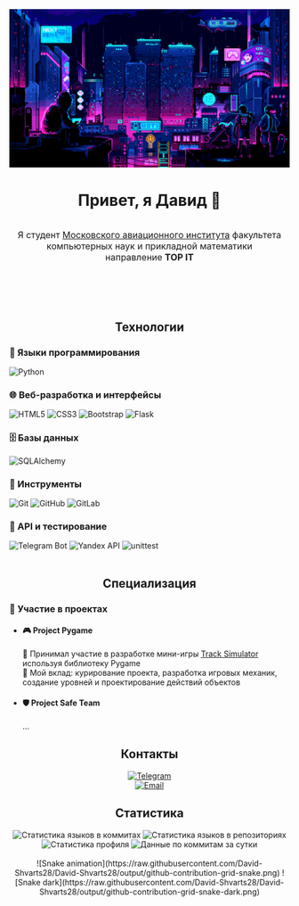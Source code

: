 <header>
  <div align="center">
    <img width="700" src="./banners/git1.gif" alt=""/>
    <h1> Привет, я Давид 👋</h1><br>
    <span style="font-size: 16px;">Я студент <a href="https://mai.ru" target="_blank">Московского авиационного института</a> факультета компьютерных наук и прикладной математики</span><br>
    <span style="font-size: 16px;">направление <b>TOP IT</b></span>
  </div>
</header>
<br>
<main>
  <section>
    <h2 align="center">Технологии</h2>
    <div align="left">
      <h3>💬 Языки программирования</h3>
      <img src="https://img.shields.io/badge/Python-3776AB?style=flat&logo=python&logoColor=white" alt="Python"/>
    </div>
    <div align="left">
      <h3>🌐 Веб-разработка и интерфейсы</h3>
      <img src="https://img.shields.io/badge/HTML5-E34F26?style=flat&logo=html5&logoColor=white" alt="HTML5"/>
      <img src="https://img.shields.io/badge/CSS3-1572B6?style=flat&logo=css3&logoColor=white" alt="CSS3"/>
      <img src="https://img.shields.io/badge/Bootstrap-7952B3?style=flat&logo=bootstrap&logoColor=white" alt="Bootstrap"/>
      <img src="https://img.shields.io/badge/Flask-000000?style=flat&logo=flask&logoColor=white" alt="Flask"/>
    </div>
    <div align="left">
      <h3>🗄️ Базы данных</h3>
      <img src="https://img.shields.io/badge/SQLAlchemy-d71f00?style=flat&logo=python&logoColor=white" alt="SQLAlchemy"/>
    </div>
    <div align="left">
      <h3>🚀 Инструменты</h3>
      <img src="https://img.shields.io/badge/Git-F05032?style=flat&logo=git&logoColor=white" alt="Git"/>
      <img src="https://img.shields.io/badge/GitHub-181717?style=flat&logo=github&logoColor=white" alt="GitHub"/>
      <img src="https://img.shields.io/badge/GitLab-FC6D26?style=flat&logo=gitlab&logoColor=white" alt="GitLab"/>
    </div>
    <div align="left">
    <h3>🔌 API и тестирование</h3>
      <img src="https://img.shields.io/badge/Telegram%20Bot-26A5E4?style=flat&logo=telegram&logoColor=white" alt="Telegram Bot"/>
      <img src="https://img.shields.io/badge/Yandex_API-FF0000?style=flat&logo=yandex&logoColor=white" alt="Yandex API"/>
      <img src="https://img.shields.io/badge/unittest-25A162?style=flat&logo=python&logoColor=white" alt="unittest"/>
    </div>
    <br>
  </section>
  <section>
    <h2 align="center">Специализация</h2>
    <h3>👥 Участие в проектах</h3>
    <ul>
        <li><h4>🎮 Project Pygame</h4></li>
        <span>🚚 Принимал участие в разработке мини-игры <a href="https://github.com/supermeganikitos/Project_pygame" target="_blank"> Track Simulator</a> используя библиотеку Pygame</span><br>
        <span>🎯 Мой вклад: курирование проекта, разработка игровых механик, создание уровней и проектирование действий объектов</span>
    </ul>
    <ul>
        <li><h4>🛡️ Project Safe Team</h4></li>
        <span>...</span>
    </ul>
  </section>
  <section>
    <h2 align="center">Контакты</h2>
    <div align="center">
      <a href="https://t.me/david_shvarts" target="_blank">
        <img src="https://img.shields.io/badge/Telegram-@david__shvarts-2CA5E0?style=for-the-badge&logo=telegram&logoColor=white" alt="Telegram"/>
      </a>
      <br>
      <a href="mailto:davidshvarts2805@gmail.com" target="_blank">
        <img src="https://img.shields.io/badge/Email-davidshvarts2805@gmail.com-D14836?style=for-the-badge&logo=gmail&logoColor=white" alt="Email"/>
      </a>
    </div>
  </section>
  <section>
    <h2 align="center">Статистика</h2>
    <div align="center">
      <img alt="Статистика языков в коммитах" src="https://github-profile-summary-cards.vercel.app/api/cards/most-commit-language?username=David-Shvarts28&theme=github_dark"/>
      <img alt="Статистика языков в репозиториях" src="https://github-profile-summary-cards.vercel.app/api/cards/repos-per-language?username=David-Shvarts28&theme=github_dark"/>
      <img alt="Статистика профиля" src="https://github-profile-summary-cards.vercel.app/api/cards/stats?username=David-Shvarts28&theme=github_dark"/>
      <img alt="Данные по коммитам за сутки" src="https://github-profile-summary-cards.vercel.app/api/cards/productive-time?username=David-Shvarts28&theme=github_dark"/>
    </div>
  </section>
</main>
<br>
<div align="center">
  ![Snake animation](https://raw.githubusercontent.com/David-Shvarts28/David-Shvarts28/output/github-contribution-grid-snake.png)
  ![Snake dark](https://raw.githubusercontent.com/David-Shvarts28/David-Shvarts28/output/github-contribution-grid-snake-dark.png)
</div>

